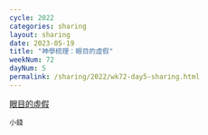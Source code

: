 ```yaml
---
cycle: 2022
categories: sharing
layout: sharing
date: 2023-05-19
title: "神學梳理：眼目的虛假"
weekNum: 72
dayNum: 5
permalink: /sharing/2022/wk72-day5-sharing.html
---
```

[眼目的虛假](https://eccseattle.github.io/media/sharing/2022/wk072/2023-05-19-bin.m4a)

`小錢`
